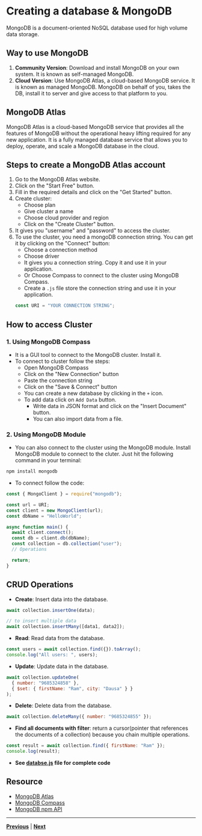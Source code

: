 # Creating a database & MongoDB

MongoDB is a document-oriented NoSQL database used for high volume data storage.

## Way to use MongoDB

1. **Community Version**: Download and install MongoDB on your own system. It is known as self-managed MongoDB.
2. **Cloud Version**: Use MongoDB Atlas, a cloud-based MongoDB service. It is known as managed MongoDB. MongoDB on behalf of you, takes the DB, install it to server and give access to that platform to you.

## MongoDB Atlas

MongoDB Atlas is a cloud-based MongoDB service that provides all the features of MongoDB without the operational heavy lifting required for any new application. It is a fully managed database service that allows you to deploy, operate, and scale a MongoDB database in the cloud.

## Steps to create a MongoDB Atlas account

1. Go to the MongoDB Atlas website.
2. Click on the "Start Free" button.
3. Fill in the required details and click on the "Get Started" button.
4. Create cluster:
   - Choose plan
   - Give cluster a name
   - Choose cloud provider and region
   - Click on the "Create Cluster" button.
5. It gives you "username" and "password" to access the cluster.
6. To use the cluster, you need a mongoDB connection string. You can get it by clicking on the "Connect" button:
   - Choose a connection method
   - Choose driver
   - It gives you a connection string. Copy it and use it in your application.
   - Or Choose Compass to connect to the cluster using MongoDB Compass.
   - Create a `.js` file store the connection string and use it in your application.
   ```js
   const URI = "YOUR CONNECTION STRING";
   ```

## How to access Cluster

### 1. Using MongoDB Compass

- It is a GUI tool to connect to the MongoDB cluster. Install it.
- To connect to cluster follow the steps:
  - Open MongoDB Compass
  - Click on the "New Connection" button
  - Paste the connection string
  - Click on the "Save & Connect" button
  - You can create a new database by clicking in the `+` icon.
  - To add data click on `Add Data` button.
    - Write data in JSON format and click on the "Insert Document" button.
    - You can also import data from a file.

### 2. Using MongoDB Module

- You can also connect to the cluster using the MongoDB module. Install MongoDB module to connect to the cluter. Just hit the following command in your terminal:

```bash
npm install mongodb
```

- To connect follow the code:

```js
const { MongoClient } = require("mongodb");

const url = URI;
const client = new MongoClient(url);
const dbName = "HelloWorld";

async function main() {
  await client.connect();
  const db = client.db(dbName);
  const collection = db.collection("user");
  // Operations

  return;
}
```

## CRUD Operations

- **Create**: Insert data into the database.

```js
await collection.insertOne(data);

// to insert multiple data
await collection.insertMany([data1, data2]);
```

- **Read**: Read data from the database.

```js
const users = await collection.find({}).toArray();
console.log("All users: ", users);
```

- **Update**: Update data in the database.

```js
await collection.updateOne(
  { number: "9685324858" },
  { $set: { firstName: "Ram", city: "Dausa" } }
);
```

- **Delete**: Delete data from the database.

```js
await collection.deleteMany({ number: "9685324855" });
```

- **Find all documents with filter**: return a cursor(pointer that references the documents of a collection) because you chain multiple operations.

```js
const result = await collection.find({ firstName: "Ram" });
console.log(result);
```
- **See [databse.js](./database.js) file for complete code**

## Resource
- [MongoDB Atlas](https://www.mongodb.com/cloud/atlas)
- [MongoDB Compass](https://www.mongodb.com/products/compass)
- [MongoDB npm API](https://mongodb.github.io/node-mongodb-native/Next/)

--- 

[**Previous**](../S01%20Episode%2012/README.md) | [**Next**](../S02%20Episode%201/README.md)